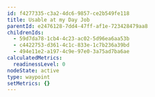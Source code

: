 ```yaml
---
id: f4277335-c3a2-4dc6-9857-ce2b549fe118
title: Usable at my Day Job
parentId: e2476128-7dd4-47ff-af1e-723428479aa8
childrenIds:
  - 59d7da78-1cb4-4c23-ac02-5d96ea6aa53b
  - c4422753-d361-4c1c-833e-1c7b236a39bd
  - 494e11e2-a197-4c9e-97e0-3a75ad7ba6ae
calculatedMetrics:
  readinessLevel: 0
nodeState: active
type: waypoint
setMetrics: {}
---
```

